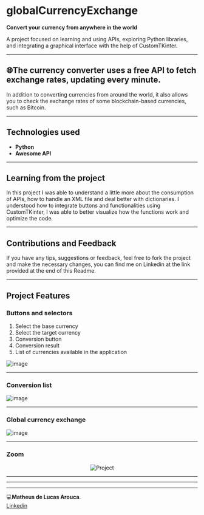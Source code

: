 # globalCurrencyExchange

 **Convert your currency from anywhere in the world**  

A project focused on learning and using APIs, exploring Python libraries, and integrating a graphical interface with the help of CustomTKinter.

---

## 🌐The currency converter uses a free API to fetch exchange rates, updating every minute.
In addition to converting currencies from around the world, it also allows you to check the exchange rates of some blockchain-based currencies, such as Bitcoin.

---

## Technologies used
- **Python**
- **Awesome API**

---

## Learning from the project
In this project I was able to understand a little more about the consumption of APIs, how to handle an XML file and deal better with dictionaries.
I understood how to integrate buttons and functionalities using CustomTKinter, I was able to better visualize how the functions work and optimize the code.  

---

## Contributions and Feedback 
If you have any tips, suggestions or feedback, feel free to fork the project and make the necessary changes, you can find me on Linkedin at the link provided at the end of this Readme. 

---


## Project Features

### Buttons and selectors
1) Select the base currency
2) Select the target currency
3) Conversion button
4) Conversion result
5) List of currencies available in the application
   
![image](https://github.com/user-attachments/assets/2748a314-fa45-4eab-8df1-f972f37abb7e)

---

### Conversion list
![image](https://github.com/user-attachments/assets/c3c03303-dca6-4d35-b77c-8fd91f662d7b)

---

### Global currency exchange
![image](https://github.com/user-attachments/assets/44a35db8-9b4c-42ac-aed2-2bdf5e8cd1f9)

---

### Zoom
<p align="center">
  <img src="https://github.com/user-attachments/assets/6f6370a6-1676-4d41-b77f-d8e26af82d71" alt="Project" />
</p>






---
---
---  

💻**Matheus de Lucas Arouca**.  
[Linkedin](www.linkedin.com/in/delucas027)
